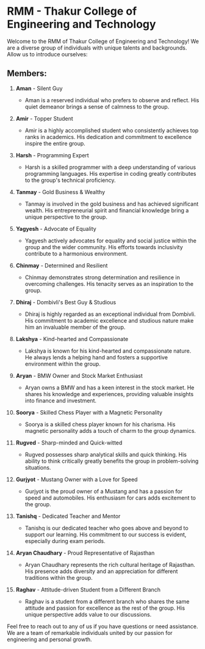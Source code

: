 

# RMM - Thakur College of Engineering and Technology

Welcome to the RMM of Thakur College of Engineering and Technology! We are a diverse group of individuals with unique talents and backgrounds. Allow us to introduce ourselves:

## Members:

1. **Aman** - Silent Guy
   - Aman is a reserved individual who prefers to observe and reflect. His quiet demeanor brings a sense of calmness to the group.

2. **Amir** - Topper Student
   - Amir is a highly accomplished student who consistently achieves top ranks in academics. His dedication and commitment to excellence inspire the entire group.

3. **Harsh** - Programming Expert
   - Harsh is a skilled programmer with a deep understanding of various programming languages. His expertise in coding greatly contributes to the group's technical proficiency.

4. **Tanmay** - Gold Business & Wealthy
   - Tanmay is involved in the gold business and has achieved significant wealth. His entrepreneurial spirit and financial knowledge bring a unique perspective to the group.

5. **Yagyesh** - Advocate of Equality
   - Yagyesh actively advocates for equality and social justice within the group and the wider community. His efforts towards inclusivity contribute to a harmonious environment.

6. **Chinmay** - Determined and Resilient
   - Chinmay demonstrates strong determination and resilience in overcoming challenges. His tenacity serves as an inspiration to the group.

7. **Dhiraj** - Dombivli's Best Guy & Studious
   - Dhiraj is highly regarded as an exceptional individual from Dombivli. His commitment to academic excellence and studious nature make him an invaluable member of the group.

8. **Lakshya** - Kind-hearted and Compassionate
   - Lakshya is known for his kind-hearted and compassionate nature. He always lends a helping hand and fosters a supportive environment within the group.

9. **Aryan** - BMW Owner and Stock Market Enthusiast
   - Aryan owns a BMW and has a keen interest in the stock market. He shares his knowledge and experiences, providing valuable insights into finance and investment.

10. **Soorya** - Skilled Chess Player with a Magnetic Personality
    - Soorya is a skilled chess player known for his charisma. His magnetic personality adds a touch of charm to the group dynamics.

11. **Rugved** - Sharp-minded and Quick-witted
    - Rugved possesses sharp analytical skills and quick thinking. His ability to think critically greatly benefits the group in problem-solving situations.

12. **Gurjyot** - Mustang Owner with a Love for Speed
    - Gurjyot is the proud owner of a Mustang and has a passion for speed and automobiles. His enthusiasm for cars adds excitement to the group.

13. **Tanishq** - Dedicated Teacher and Mentor
    - Tanishq is our dedicated teacher who goes above and beyond to support our learning. His commitment to our success is evident, especially during exam periods.

14. **Aryan Chaudhary** - Proud Representative of Rajasthan
    - Aryan Chaudhary represents the rich cultural heritage of Rajasthan. His presence adds diversity and an appreciation for different traditions within the group.

15. **Raghav** - Attitude-driven Student from a Different Branch
    - Raghav is a student from a different branch who shares the same attitude and passion for excellence as the rest of the group. His unique perspective adds value to our discussions.

Feel free to reach out to any of us if you have questions or need assistance. We are a team of remarkable individuals united by our passion for engineering and personal growth.
